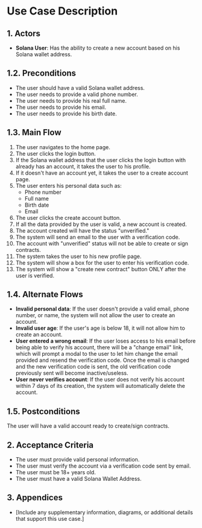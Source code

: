 # Use Case Description

## 1. Actors

- **Solana User**: Has the ability to create a new account based on his Solana wallet address.

## 1.2. Preconditions

- The user should have a valid Solana wallet address.
- The user needs to provide a valid phone number.
- The user needs to provide his real full name.
- The user needs to provide his email.
- The user needs to provide his birth date.

## 1.3. Main Flow

1. The user navigates to the home page.
2. The user clicks the login button.
3. If the Solana wallet address that the user clicks the login button with already has an account, it takes the user to his profile.
4. If it doesn't have an account yet, it takes the user to a create account page.
5. The user enters his personal data such as:
   - Phone number
   - Full name
   - Birth date
   - Email
6. The user clicks the create account button.
7. If all the data provided by the user is valid, a new account is created.
8. The account created will have the status "unverified."
9. The system will send an email to the user with a verification code.
10. The account with "unverified" status will not be able to create or sign contracts.
11. The system takes the user to his new profile page.
12. The system will show a box for the user to enter his verification code.
13. The system will show a "create new contract" button ONLY after the user is verified.

## 1.4. Alternate Flows

- **Invalid personal data**: If the user doesn't provide a valid email, phone number, or name, the system will not allow the user to create an account.
- **Invalid user age**: If the user's age is below 18, it will not allow him to create an account.
- **User entered a wrong email**: If the user loses access to his email before being able to verify his account, there will be a "change email" link, which will prompt a modal to the user to let him change the email provided and resend the verification code. Once the email is changed and the new verification code is sent, the old verification code previously sent will become inactive/useless.
- **User never verifies account**: If the user does not verify his account within 7 days of its creation, the system will automatically delete the account.

## 1.5. Postconditions

The user will have a valid account ready to create/sign contracts.

## 2. Acceptance Criteria

- The user must provide valid personal information.
- The user must verify the account via a verification code sent by email.
- The user must be 18+ years old.
- The user must have a valid Solana Wallet Address.

## 3. Appendices

- [Include any supplementary information, diagrams, or additional details that support this use case.]
